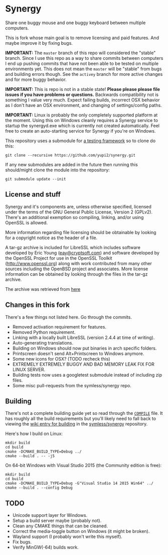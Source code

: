 Synergy
=======
Share one buggy mouse and one buggy keyboard between multiple computers.

This is fork whose main goal is to remove licensing and paid features. And maybe improve it by fixing bugs.

**IMPORTANT:** The `master` branch of this repo will considered the "stable" branch. Since I use this repo as a way to share commits between computers I end up pushing commits that have not been able to be tested on multiple environments yet. This does not mean the `master` will be "stable" from bugs and building errors though. See the `activey` branch for more active changes and for more buggy behavior.

**IMPORTANT:** This is repo is not in a stable state! **Please please please file issues if you have problems or questions.** Backwards compatibility not is something I value very much. Expect failing builds, incorrect OSX behavior as I don't have an OSX environment, and changing of settings/config paths.

**IMPORTANT:** Linux is probably the only completely supported platform at the moment. Using this on Windows cleanly requires a Synergy service to startup the synergyd.exe which is currently not created automatically. Feel free to create an auto-starting service for Synergy if you're on Windows.

This repository uses a submodule for [a testing framework](https://github.com/google/googletest) so to clone do this:
```
git clone --recursive https://github.com/yupi2/synergy.git
```
If any new submodules are added in the future then running this should/might clone the module into the repository:
```
git submodule update --init
```


License and stuff
-----------------
Synergy and it's components are, unless otherwise specified, licensed under the terms of the GNU General Public License, Version 2 (GPLv2). There's an additional exemption so compiling, linking, and/or using OpenSSL is allowed.

More information regarding file licensing should be obtainable by looking for a copyright notice as the header of a file.

A tar-gz archive is included for LibreSSL which includes software developed by Eric Young (eay@cryptsoft.com) and software developed by the OpenSSL Project for use in the OpenSSL Toolkit (http://www.openssl.org) along with work contributed from many other sources including the OpenBSD project and associates. More license information can be obtained by looking through the files in the tar-gz archive.

The archive was retrieved from [here](https://ftp.openbsd.org/pub/OpenBSD/LibreSSL/)


Changes in this fork
--------------------
There's a few things not listed here. Go through the commits.
+ Removed activation requirement for features.
+ Removed Python requirement.
+ Linking with a locally built LibreSSL (version 2.4.4 at time of writing).
+ Auto-generating translations.
+ Building on Windows should now put binaries in arch specific folders.
+ Printscreen doesn't send Alt+Printscreen to Windows anymore.
+ Some new icons for OSX? (TODO recheck this)
+ EXTREMELY EXTREMELY BUGGY AND BAD MEMORY LEAK FIX FOR LINUX SERVER.
+ Building tests now uses a googletest submodule instead of including zip files.
+ Some misc pull-requests from the symless/synergy repo.


Building
--------
There's not a complete building guide yet so read through the [`COMPILE`](https://github.com/yupi2/synergy/blob/master/COMPILE) file. It has roughly all the build requirements but you'll likely need to fall back to viewing the [wiki entry for building](https://github.com/symless/synergy/wiki/Compiling) in the [symless/synergy](https://github.com/symless/synergy) repository.

Here's how I build on Linux:
```
mkdir build
cd build
cmake -DCMAKE_BUILD_TYPE=Debug ../
cmake --build . -- -j5
```

On 64-bit Windows with Visual Studio 2015 (the Community edition is free):
```
mkdir build
cd build
cmake -DCMAKE_BUILD_TYPE=Debug -G"Visual Studio 14 2015 Win64" ../
cmake --build . --config Debug
```


TODO
----
+ Unicode support layer for Windows.
+ Setup a build server maybe (probably not).
+ Clean any CMAKE things that can be cleaned.
+ Correct the media-toggle button on Windows (it might be broken).
+ Wayland support (I probably won't write this myself).
+ Fix bugs.
+ Verify MinGW(-64) builds work.
